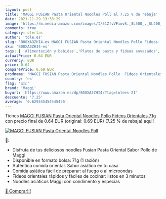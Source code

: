 ```yaml
---
layout: post
title: 'MAGGI FUSIAN Pasta Oriental Noodles Poll al 7.25 % de rebaja'
date: 2021-11-29 13:38:29
image: 'https://m.media-amazon.com/images/I/51ZfvVFiwvS._SL500_._SL400_.jpg'
comments: true
category: ofertas
author: 'tole.es'
slug: 'B00XA3ZHI4-es MAGGI FUSIAN Pasta Oriental Noodles Pollo Fideos...'
sku: 'B00XA3ZHI4-es'
tags: [ 'Alimentación y bebidas','Platos de pasta y fideos envasados','Platos preparados envasados','maggi', ]
actualPrice: 0.64 EUR
currency: EUR
price: 0.64
comparePrice: 0.69 EUR
prodname: 'MAGGI FUSIAN Pasta Oriental Noodles Pollo  Fideos Orientales  71g'
country: 'es'
flag: '🇪🇸'
brand: 'Maggi'
buyurl: 'https://www.amazon.es/dp/B00XA3ZHI4/?tag=tolees-21'
descuento: '7.25'
average: '0.629545454545455'
---
```


Tienes [MAGGI FUSIAN Pasta Oriental Noodles Pollo  Fideos Orientales  71g](https://www.amazon.es/dp/B00XA3ZHI4/?tag=tolees-21) con precio final de  0.64 EUR (original: 0.69 EUR) (7.25 %  de rebaja) aqui!

[![MAGGI FUSIAN Pasta Oriental Noodles Poll](https://m.media-amazon.com/images/I/51ZfvVFiwvS._SL500_._SL400_.jpg)](https://www.amazon.es/dp/B00XA3ZHI4/?tag=tolees-21)

🔎:

- Disfruta de tus deliciosos noodles Fusian Pasta Oriental Sabor Pollo de Maggi
- Disponible en formato bolsa: 71g (1 ración)
- Auténtica comida oriental. Sabor asiático en tu casa
- Comida asiática fácil de preparar: al fuego o al microondas
- Fideos orientales rápidos y fáciles de cocinar: listos en 3 minutos
- Noodles asiáticos Maggi con condimento y especias

[🛒 Comprar!!!](https://www.amazon.es/dp/B00XA3ZHI4/?tag=tolees-21)
